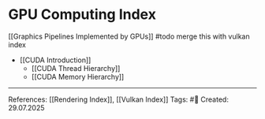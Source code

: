 # GPU Computing Index


[[Graphics Pipelines Implemented by GPUs]]
#todo merge this with vulkan index
- [[CUDA Introduction]]
	- [[CUDA Thread Hierarchy]]
	- [[CUDA Memory Hierarchy]]

---

References: [[Rendering Index]], [[Vulkan Index]]
Tags: #📑 
Created: 29.07.2025